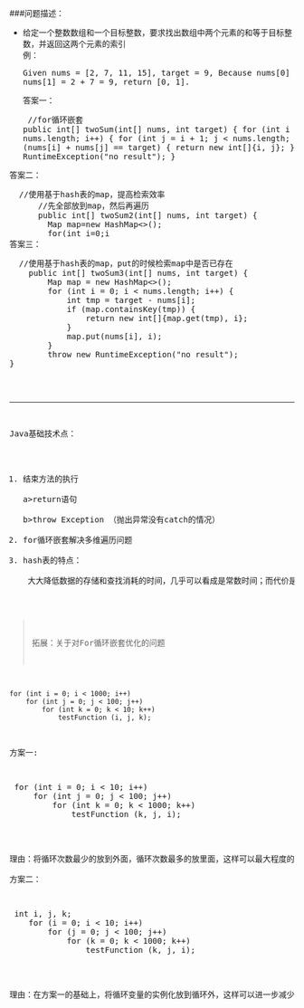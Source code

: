 ###问题描述：
- 给定一个整数数组和一个目标整数，要求找出数组中两个元素的和等于目标整数，并返回这两个元素的索引  
例：<pre>Given nums = [2, 7, 11, 15], target = 9,
Because nums[0] + nums[1] = 2 + 7 = 9,
return [0, 1].</pre>
答案一：<pre> //for循环嵌套 
    public int[] twoSum(int[] nums, int target) {
        for (int i = 0; i < nums.length; i++) {
            for (int j = i + 1; j < nums.length; j++) {
                if (nums[i] + nums[j] == target) {
                    return new int[]{i, j};
                }
            }
        }
        throw new RuntimeException("no result");
    }
</pre> 
答案二：<pre>  //使用基于hash表的map，提高检索效率
	  //先全部放到map，然后再遍历
      public int[] twoSum2(int[] nums, int target) {
        Map<Integer,Integer> map=new HashMap<>();
        for(int i=0;i<nums.length;i++){
            map.put(nums[i],i);
        }
        for(int i=0;i<nums.length;i++){
            int tmp=target-nums[i];
            if(map.containsKey(tmp)&&map.get(tmp)!=i){
                return new int[]{i,map.get(tmp)};
            }
        }
        throw new RuntimeException("no result");
    }</pre>
答案三：<pre>  //使用基于hash表的map，put的时候检索map中是否已存在
    public int[] twoSum3(int[] nums, int target) {
        Map<Integer, Integer> map = new HashMap<>();
        for (int i = 0; i < nums.length; i++) {
            int tmp = target - nums[i];
            if (map.containsKey(tmp)) {
                return new int[]{map.get(tmp), i};
            }
            map.put(nums[i], i);
        }
        throw new RuntimeException("no result");
}</pre>

----------
Java基础技术点：  
1. 结束方法的执行  
   a>return语句  
   b>throw Exception （抛出异常没有catch的情况）  
2. for循环嵌套解决多维遍历问题  
3. hash表的特点：  
   &emsp;大大降低数据的存储和查找消耗的时间，几乎可以看成是常数时间；而代价是消耗比较多的内存。所以在可利用内存比较多的情况下，用空间换时间的做法是值得的。另外，编码比较容易也是它的特点之一。 

>拓展：关于对For循环嵌套优化的问题  
>  
	for (int i = 0; i < 1000; i++)  
    	for (int j = 0; j < 100; j++)  
        	for (int k = 0; k < 10; k++)  
            	testFunction (i, j, k);    
   
  方案一: 
<pre> for (int i = 0; i < 10; i++)  
     for (int j = 0; j < 100; j++)  
         for (int k = 0; k < 1000; k++)  
             testFunction (k, j, i);
</pre> 
理由：将循环次数最少的放到外面，循环次数最多的放里面，这样可以最大程度的减少相关循环变量的实例化次数、初始化次数、比较次数、自增次数，另外，从虚拟机执行指令的角度，大循环在外所需要执行的指令数量大于大循环在内所需要执行的指令数量，所以此方案效率较高  
方案二：  
<pre> int i, j, k;  
    for (i = 0; i < 10; i++)  
        for (j = 0; j < 100; j++)  
            for (k = 0; k < 1000; k++)  
                testFunction (k, j, i);
</pre>  
理由：在方案一的基础上，将循环变量的实例化放到循环外，这样可以进一步减少相关循环变量的实例化次数